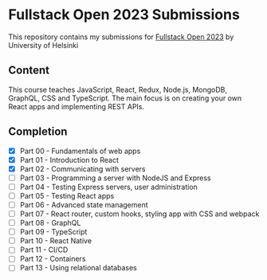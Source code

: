 
# Fullstack Open 2023 Submissions
This repository contains my submissions for [Fullstack Open 2023](https://fullstackopen.com/) by University of Helsinki

## Content
This course teaches JavaScript, React, Redux, Node.js, MongoDB, GraphQL, CSS and TypeScript. The main focus is on creating your own React apps and implementing REST APIs.

## Completion

 - [x] Part 00 - Fundamentals of web apps
 - [x] Part 01 - Introduction to React
 - [x] Part 02 - Communicating with servers
 - [ ] Part 03 - Programming a server with NodeJS and Express
 - [ ] Part 04 - Testing Express servers, user administration
 - [ ] Part 05 - Testing React apps
 - [ ] Part 06 - Advanced state management
 - [ ] Part 07 - React router, custom hooks, styling app with CSS and webpack
 - [ ] Part 08 - GraphQL
 - [ ] Part 09 - TypeScript
 - [ ] Part 10 - React Native
 - [ ] Part 11 - CI/CD
 - [ ] Part 12 - Containers
 - [ ] Part 13 - Using relational databases